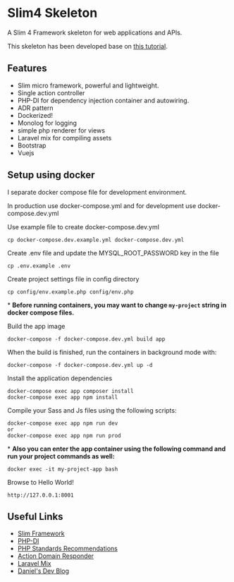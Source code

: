 # Slim4 Skeleton
A Slim 4 Framework skeleton for web applications and APIs.

This skeleton has been developed base on [this tutorial](https://odan.github.io/2019/11/05/slim4-tutorial.html).

## Features
* Slim micro framework, powerful and lightweight.
* Single action controller
* PHP-DI for dependency injection container and autowiring.
* ADR pattern
* Dockerized!
* Monolog for logging
* simple php renderer for views
* Laravel mix for compiling assets
* Bootstrap
* Vuejs

## Setup using docker
I separate docker compose file for development environment.

In production use docker-compose.yml and for development use docker-compose.dev.yml

Use example file to create docker-compose.dev.yml
```
cp docker-compose.dev.example.yml docker-compose.dev.yml
```

Create .env file and update the MYSQL_ROOT_PASSWORD key in the file
```
cp .env.example .env
```

Create project settings file in config directory
```
cp config/env.example.php config/env.php
```

\* **Before running containers, you may want to change `my-project` string in docker compose files.**

Build the app image
```
docker-compose -f docker-compose.dev.yml build app
```

When the build is finished, run the containers in background mode with:
```
docker-compose -f docker-compose.dev.yml up -d
```

Install the application dependencies
```
docker-compose exec app composer install
docker-compose exec app npm install
```

Compile your Sass and Js files using the following scripts:
```
docker-compose exec app npm run dev
or
docker-compose exec app npm run prod
```

\* **Also you can enter the app container using the following command and run your project commands as well:**
```
docker exec -it my-project-app bash
```

Browse to Hello World!
```
http://127.0.0.1:8001
```

## Useful Links
* [Slim Framework](http://www.slimframework.com/)
* [PHP-DI](http://php-di.org/)
* [PHP Standards Recommendations](https://www.php-fig.org/psr/)
* [Action Domain Responder](https://github.com/pmjones/adr/blob/master/ADR.md)
* [Laravel Mix](https://laravel-mix.com/)
* [Daniel's Dev Blog](https://odan.github.io/)